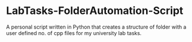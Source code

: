 # LabTasks-FolderAutomation-Script
A personal script written in Python that creates a structure of folder with a user defined no. of cpp files for my university lab tasks.
